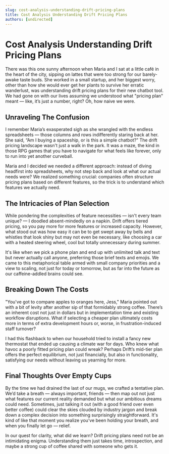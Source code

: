 ```yaml
---
slug: cost-analysis-understanding-drift-pricing-plans
title: Cost Analysis Understanding Drift Pricing Plans
authors: [undirected]
---
```



# Cost Analysis Understanding Drift Pricing Plans

There was this one sunny afternoon when Maria and I sat at a little café in the heart of the city, sipping on lattes that were too strong for our barely-awake taste buds. She worked in a small startup, and her biggest worry, other than how she would ever get her plants to survive her erratic wanderlust, was understanding drift pricing plans for their new chatbot tool. We had gone on with our lives assuming we understood what "pricing plan" meant — like, it’s just a number, right? Oh, how naive we were. 

## Unraveling The Confusion

I remember Maria’s exasperated sigh as she wrangled with the endless spreadsheets — those columns and rows indifferently staring back at her. She said, “Am I buying a spaceship, or is this a simple chatbot?” The drift pricing landscape wasn't just a walk in the park. It was a maze, the kind in those RPG games that you have to navigate for what feels like forever, only to run into yet another curveball. 

Maria and I decided we needed a different approach: instead of diving headfirst into spreadsheets, why not step back and look at what our actual needs were? We realized something crucial: companies often structure pricing plans based on different features, so the trick is to understand which features we actually need.

## The Intricacies of Plan Selection

While pondering the complexities of feature necessities — isn't every team unique? — I doodled absent-mindedly on a napkin. Drift offers tiered pricing, so you pay more for more features or increased capacity. However, what stood out was how easy it can be to get swept away by bells and whistles that look shiny but may not even be necessary, like choosing a car with a heated steering wheel, cool but totally unnecessary during summer. 

It's like when we pick a phone plan and end up with unlimited talk and text but never actually call anyone, preferring those brief texts and emojis. We came to this metaphorical table armed with small company priorities and a view to scaling, not just for today or tomorrow, but as far into the future as our caffeine-addled brains could see.

## Breaking Down The Costs

"You've got to compare apples to oranges here, Jess," Maria pointed out with a bit of levity after another sip of that formidably strong coffee. There’s an inherent cost not just in dollars but in implementation time and existing workflow disruptions. What if selecting a cheaper plan ultimately costs more in terms of extra development hours or, worse, in frustration-induced staff turnover?

I had this flashback to when our household tried to install a fancy new thermostat that ended up causing a climate war for days. Who knew what havoc a poorly fitted pricing plan could wreak? Perhaps Drift’s mid-tier plan offers the perfect equilibrium, not just financially, but also in functionality, satisfying our needs without leaving us yearning for more.

## Final Thoughts Over Empty Cups

By the time we had drained the last of our mugs, we crafted a tentative plan. We’d take a breath — always important, friends — then map out not just what features our current reality demanded but what our ambitious dreams could need. Sometimes, just talking it out (with a good friend over even better coffee) could clear the skies clouded by industry jargon and break down a complex decision into something surprisingly straightforward. It's kind of like that moment you realize you’ve been holding your breath, and when you finally let go — relief.

In our quest for clarity, what did we learn? Drift pricing plans need not be an intimidating enigma. Understanding them just takes time, introspection, and maybe a strong cup of coffee shared with someone who gets it.


